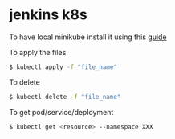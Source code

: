 # jenkins k8s
To have local minikube install it using this [guide](https://phoenixnap.com/kb/install-minikube-on-ubuntu)

To apply the files 
```bash
$ kubectl apply -f "file_name"
```
To delete  
```bash
$ kubectl delete -f "file_name"
```
To get pod/service/deployment
```bash
$ kubectl get <resource> --namespace XXX
```